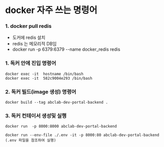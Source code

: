 docker 자주 쓰는 명령어
==

### 1. docker pull redis
 - 도커에 redis 설치 
 - redis 는 메모리적 DB임
 - docker run -p 6379:6379 --name docker_redis redis
 
  
### 1. 독커 안에 진입 명령어
    docker exec -it  hostname /bin/bash
    docker exec -it  582c9004e293 /bin/bash
  
### 2. 독커 빌드(image 생성) 명령어
    docker build --tag abclab-dev-portal-backend .
  
### 3. 독커 컨테이서 생성및 실행
    docker run  -p 8000:8000 abclab-dev-portal-backend
      
    docker run --env-file ./.env -it -p 8000:80 abclab-dev-portal-backend
    (.env 파일을 참조하여 실행)
  